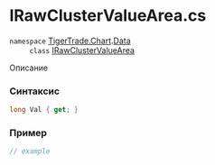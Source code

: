 
# IRawClusterValueArea.cs
`namespace` [TigerTrade.Chart](../../../../TigerTrade.Chart.md).[Data](../../../../TigerTrade.Chart/Data.md)  
&nbsp;&nbsp;&nbsp;&nbsp;&nbsp;&nbsp;&nbsp;&nbsp;&nbsp;`class` [IRawClusterValueArea](../../IRawClusterValueArea.cs.md)

Описание

### Синтаксис
```csharp
long Val { get; }
```
### Пример  
```csharp
// example
```
